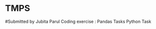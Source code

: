 # TMPS
#Submitted by Jubita Parul
Coding exercise : Pandas Tasks
                  Python Task
                  

